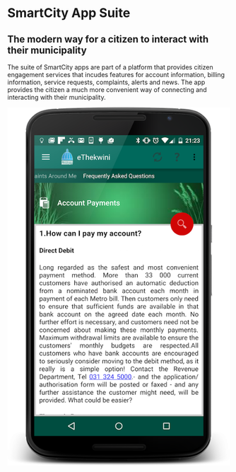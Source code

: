# SmartCity App Suite
## The modern way for a citizen to interact with their municipality

The suite of SmartCity apps are part of a platform that provides citizen engagement services that incudes features for account information, billing information, service requests, complaints, alerts and news. The app provides the citizen a much more convenient way of connecting and interacting with their municipality. 

![Alt text](/CityApps006/CitizenApp-eThekwini/screens/d11.png?raw=true "eThekwini App")

